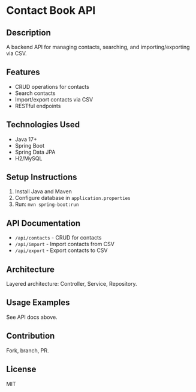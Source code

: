 # Contact Book API

## Description
A backend API for managing contacts, searching, and importing/exporting via CSV.

## Features
- CRUD operations for contacts
- Search contacts
- Import/export contacts via CSV
- RESTful endpoints

## Technologies Used
- Java 17+
- Spring Boot
- Spring Data JPA
- H2/MySQL

## Setup Instructions
1. Install Java and Maven
2. Configure database in `application.properties`
3. Run: `mvn spring-boot:run`

## API Documentation
- `/api/contacts` - CRUD for contacts
- `/api/import` - Import contacts from CSV
- `/api/export` - Export contacts to CSV

## Architecture
Layered architecture: Controller, Service, Repository.

## Usage Examples
See API docs above.

## Contribution
Fork, branch, PR.

## License
MIT
